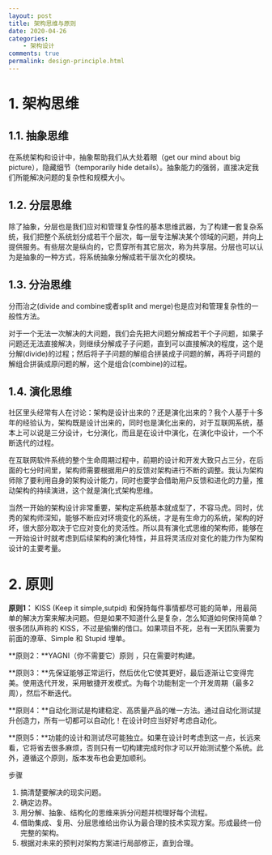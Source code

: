 ```yaml
---
layout: post
title: 架构思维与原则
date: 2020-04-26
categories:
    - 架构设计
comments: true
permalink: design-principle.html
---
```


# 1. 架构思维

## 1.1. 抽象思维

在系统架构和设计中，抽象帮助我们从大处着眼（get our mind about big picture），隐藏细节（temporarily hide details）。抽象能力的强弱，直接决定我们所能解决问题的复杂性和规模大小。

## 1.2. **分层思维**

除了抽象，分层也是我们应对和管理复杂性的基本思维武器，为了构建一套复杂系统，我们把整个系统划分成若干个层次，每一层专注解决某个领域的问题，并向上提供服务。有些层次是纵向的，它贯穿所有其它层次，称为共享层。分层也可以认为是抽象的一种方式，将系统抽象分解成若干层次化的模块。

## 1.3. **分治思维**

分而治之(divide and combine或者split and merge)也是应对和管理复杂性的一般性方法。

对于一个无法一次解决的大问题，我们会先把大问题分解成若干个子问题，如果子问题还无法直接解决，则继续分解成子子问题，直到可以直接解决的程度，这个是分解(divide)的过程；然后将子子问题的解组合拼装成子问题的解，再将子问题的解组合拼装成原问题的解，这个是组合(combine)的过程。

## 1.4. **演化思维**

社区里头经常有人在讨论：架构是设计出来的？还是演化出来的？我个人基于十多年的经验认为，架构既是设计出来的，同时也是演化出来的，对于互联网系统，基本上可以说是三分设计，七分演化，而且是在设计中演化，在演化中设计，一个不断迭代的过程。

在互联网软件系统的整个生命周期过程中，前期的设计和开发大致只占三分，在后面的七分时间里，架构师需要根据用户的反馈对架构进行不断的调整。我认为架构师除了要利用自身的架构设计能力，同时也要学会借助用户反馈和进化的力量，推动架构的持续演进，这个就是演化式架构思维。

当然一开始的架构设计非常重要，架构定系统基本就成型了，不容马虎。同时，优秀的架构师深知，能够不断应对环境变化的系统，才是有生命力的系统，架构的好坏，很大部分取决于它应对变化的灵活性。所以具有演化式思维的架构师，能够在一开始设计时就考虑到后续架构的演化特性，并且将灵活应对变化的能力作为架构设计的主要考量。

# 2. **原则**

**原则1：** KISS (Keep it simple,sutpid) 和保持每件事情都尽可能的简单，用最简单的解决方案来解决问题。但是如果不知道什么是复杂，怎么知道如何保持简单？很多团队声称的 KISS，不过是偷懒的借口。如果项目不死，总有一天团队需要为前面的潦草、Simple 和 Stupid 埋单。

**原则2：**YAGNI（你不需要它）原则 ，只在需要时构建。

**原则3：**先保证能够正常运行，然后优化它使其更好，最后逐渐让它变得完美。使用迭代开发，采用敏捷开发模式。为每个功能制定一个开发周期（最多2周），然后不断迭代。

**原则4：**自动化测试是构建稳定、高质量产品的唯一方法。通过自动化测试提升创造力，所有一切都可以自动化！在设计时应当好好考虑自动化。

**原则5：**功能的设计和测试尽可能独立。如果在设计时考虑到这一点，长远来看，它将省去很多麻烦，否则只有一切构建完成时你才可以开始测试整个系统。此外，遵循这个原则，版本发布也会更加顺利。

步骤

1. 搞清楚要解决的现实问题。
2. 确定边界。
3. 用分解、抽象、结构化的思维来拆分问题并梳理好每个流程。
4. 借助集成、复用、分层思维给出你认为最合理的技术实现方案。形成最终一份完整的架构。
5. 根据对未来的预判对架构方案进行局部修正，直到合理。